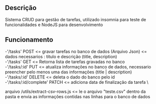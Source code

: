## Descrição
Sistema CRUD para gestão de tarefas, utilizado insomnia para teste de funcionalidades e NodeJS para desenvolvimento

## Funcionamento
-'/tasks' POST <= gravar tarefas no banco de dados (Arquivo Json) <= dados necessarios : titulo e descrição (title, description) \
-'/tasks' GET <= Retorna lista de tarefas gravadas no banco \
-'/tasks/:id' PUT <= atualiza informações no banco de dados, necessario preencher pelo menos uma das informações (title | description) \
-'/tasks/:id' DELETE <= deleta o dado do banco pelo id \
-'/tasks/:id/complete' PATCH <= adiciona data de finalização da tarefa \

arquivo /utils/extract-csv-rows.js <= le o arquivo "teste.csv" dentro da pasta e envia as informações contidas nas linhas para o banco de dados

